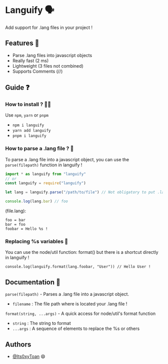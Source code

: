 
# Languify 🗣️

Add support for .lang files in your project !


## Features 🚀

- Parse .lang files into javascript objects
- Really fast (2 ms)
- Lightweight (3 files not combined)
- Supports Comments (//)


## Guide ❓

### How to install ? 👨‍💻
Use `npm`, `yarn` or `pnpm`
- `npm i languify`
- `yarn add languify`
- `pnpm i languify`

### How to parse a .lang file ? 👅
To parse a .lang file into a javascript object, you can use the `parse(filepath)` function in languify !

```js
import * as languify from "languify"
// or
const languify = require("languify")

let lang = languify.parse("/path/to/file") // Not obligatory to put .lang after the name but still recomended !

console.log(lang.bar) // foo
```

(file.lang):
```lang
foo = bar
bar = foo
foobar = Hello %s !
```

### Replacing %s variables 🔄️
You can use the node/util function: format() but there is a shortcut directly in languify !
```
console.log(languify.format(lang.foobar, "User")) // Hello User !
```
## Documentation 🫡

`parse(filepath)` - Parses a .lang file into a javascript object.
- `filename` : The file path where is located your .lang file !

`format(string, ...args)` - A quick access for node/util's format function
- `string` : The string to format
- `...args` : A sequence of elements to replace the %s or others
## Authors

- [@Its0xyToan](https://www.github.com/Its0xyToan) 😄

